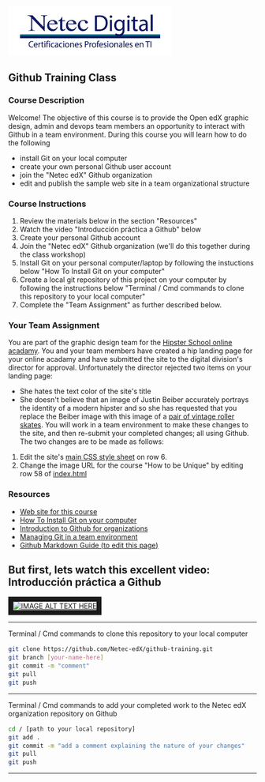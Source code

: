 
![Netec Logo](https://raw.githubusercontent.com/Netec-edX/github-training/master/images/netec-logo.png "Netec Logo")
## Github Training Class

### Course Description
Welcome! The objective of this course is to provide the Open edX graphic design, admin and devops team members an opportunity to interact with Github in a team environment. During this course you will learn how to do the following
* install Git on your local computer
* create your own personal Github user account
* join the "Netec edX" Github organization
* edit and publish the sample web site in a team organizational structure

### Course Instructions
1. Review the materials below in the section "Resources"
2. Watch the video "Introducción práctica a Github" below
3. Create your personal Github account
4. Join the "Netec edX" Github organization (we'll do this together during the class workshop)
5. Install Git on your personal computer/laptop by following the instuctions below "How To Install Git on your computer"
6. Create a local git repository of this project on your computer by following the instructions below "Terminal / Cmd commands to clone this repository to your local computer"
7. Complete the "Team Assignment" as further described below.

### Your Team Assignment
You are part of the graphic design team for the [Hipster School online acadamy](https://netec-edx.github.io/github-training/). You and your team members have created a hip landing page for your online acadamy and have submitted the site to the digital division's director for approval. Unfortunately the director rejected two items on your landing page:
* She hates the text color of the site's title
* She doesn't believe that an image of Justin Beiber accurately portrays the identity of a modern hipster and so she has requested that you replace the Beiber image with this image of a [pair of vintage roller skates](https://raw.githubusercontent.com/Netec-edX/github-training/master/images/hipster-skates.jpg). You will work in a team environment to make these changes to the site, and then re-submit your completed changes; all using Github. The two changes are to be made as follows:
1. Edit the site's [main CSS style sheet](https://github.com/Netec-edX/github-training/blob/master/css/styles.css) on row 6.
2. Change the image URL for the course "How to be Unique" by editing row 58 of [index.html](https://github.com/Netec-edX/github-training/blob/master/index.html)

### Resources
* [Web site for this course](https://netec-edx.github.io/github-training/ "Awesome Site!")
* [How To Install Git on your computer](https://www.atlassian.com/git/tutorials/install-git)
* [Introduction to Github for organizations](https://github.com/blog/674-introducing-organizations)
* [Managing Git in a team environment](https://www.sitepoint.com/getting-started-git-team-environment/)
* [Github Markdown Guide (to edit this page)](https://github.com/adam-p/markdown-here/wiki/Markdown-Cheatsheet/)


But first, lets watch this excellent video: Introducción práctica a Github
---
<a href="http://www.youtube.com/watch?feature=player_embedded&v=Hd0B_AWv_Y4
" target="_blank"><img src="http://img.youtube.com/vi/Hd0B_AWv_Y4/0.jpg" 
alt="IMAGE ALT TEXT HERE" width="240" height="180" border="10" /></a>

---
Terminal / Cmd commands to clone this repository to your local computer
```Bash
git clone https://github.com/Netec-edX/github-training.git
git branch [your-name-here]
git commit -m "comment"
git pull
git push
```
---
Terminal / Cmd commands to add your completed work to the Netec edX organization repository on Github
```Bash
cd / [path to your local repository]
git add .
git commit -m "add a comment explaining the nature of your changes"
git pull
git push
```
---

